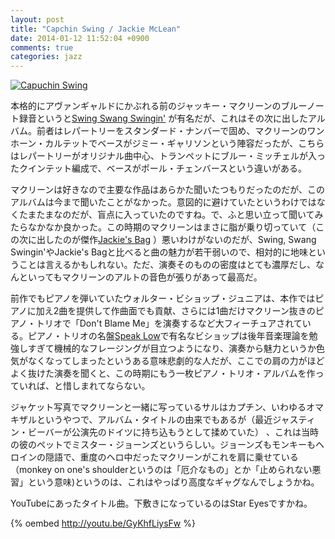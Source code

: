 ```yaml
---
layout: post
title: "Capchin Swing / Jackie McLean"
date: 2014-01-12 11:52:04 +0900
comments: true
categories: jazz
---
```

<a href="http://www.amazon.co.jp/exec/obidos/ASIN/B00006C77C/myhumangetsme-22/ref=nosim/" name="amazletlink" target="_blank"><img src="http://ecx.images-amazon.com/images/I/51Qm4grIkSL._SL160_.jpg" alt="Capuchin Swing" style="border: none;" /></a>

本格的にアヴァンギャルドにかぶれる前のジャッキー・マクリーンのブルーノート録音というと<a href="http://www.amazon.co.jp/exec/obidos/ASIN/B003ZXOEUG/myhumangetsme-22/ref=nosim/" name="amazletlink" target="_blank">Swing Swang Swingin'</a>
が有名だが、これはその次に出したアルバム。前者はレパートリーをスタンダード・ナンバーで固め、マクリーンのワンホーン・カルテットでベースがジミー・ギャリソンという陣容だったが、こちらはレパートリーがオリジナル曲中心、トランペットにブルー・ミッチェルが入ったクインテット編成で、ベースがポール・チェンバースという違いがある。

<!--more-->

マクリーンは好きなので主要な作品はあらかた聞いたつもりだったのだが、このアルバムは今まで聞いたことがなかった。意図的に避けていたというわけではなくたまたまなのだが、盲点に入っていたのですね。で、ふと思い立って聞いてみたらなかなか良かった。この時期のマクリーンはまさに脂が乗り切っていて（この次に出したのが傑作<a href="http://www.amazon.co.jp/exec/obidos/ASIN/B00007KMNP/myhumangetsme-22/ref=nosim/" name="amazletlink" target="_blank">Jackie's Bag</a>
）悪いわけがないのだが、Swing, Swang Swingin'やJackie's Bagと比べると曲の魅力が若干弱いので、相対的に地味ということは言えるかもしれない。ただ、演奏そのものの密度はとても濃厚だし、なんといってもマクリーンのアルトの音色が張りがあって最高だ。

前作でもピアノを弾いていたウォルター・ビショップ・ジュニアは、本作ではピアノに加え2曲を提供して作曲面でも貢献、さらには1曲だけマクリーン抜きのピアノ・トリオで「Don't Blame Me」を演奏するなど大フィーチュアされている。ピアノ・トリオの名盤<a href="http://www.amazon.co.jp/exec/obidos/ASIN/B00000JCVV/myhumangetsme-22/ref=nosim/" name="amazletlink" target="_blank">Speak Low</a>で有名なビショップは後年音楽理論を勉強しすぎて機械的なフレージングが目立つようになり、演奏から魅力というか色気がなくなってしまったというある意味悲劇的な人だが、ここでの肩の力がほどよく抜けた演奏を聞くと、この時期にもう一枚ピアノ・トリオ・アルバムを作っていれば、と惜しまれてならない。

ジャケット写真でマクリーンと一緒に写っているサルはカプチン、いわゆるオマキザルというやつで、アルバム・タイトルの由来でもあるが（最近ジャスティン・ビーバーが公演先のドイツに持ち込もうとして揉めていた） 、これは当時の彼のペットでミスター・ジョーンズというらしい。ジョーンズもモンキーもヘロインの隠語で、重度のヘロ中だったマクリーンがこれを肩に乗せている（monkey on one's shoulderというのは「厄介なもの」とか「止められない悪習」という意味)というのは、これはやっぱり高度なギャグなんでしょうかね。

YouTubeにあったタイトル曲。下敷きになっているのはStar Eyesですかね。

{% oembed http://youtu.be/GyKhfLiysFw %}
